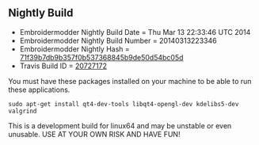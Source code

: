 
Nightly Build
------------------------------

* Embroidermodder Nightly Build Date = Thu Mar 13 22:33:46 UTC 2014
* Embroidermodder Nightly Build Number = 20140313223346
* Embroidermodder Nightly Hash = [71f39b7db9b357f0b537368845b9de50d54bc05d](https://github.com/Embroidermodder/Embroidermodder/commit/71f39b7db9b357f0b537368845b9de50d54bc05d)
* Travis Build ID = [20727172](https://travis-ci.org/Embroidermodder/Embroidermodder/builds/20727172)

You must have these packages installed on your machine to be able to run these applications.
```
sudo apt-get install qt4-dev-tools libqt4-opengl-dev kdelibs5-dev valgrind
```

This is a development build for linux64 and may be unstable or even unusable.
USE AT YOUR OWN RISK AND HAVE FUN!

